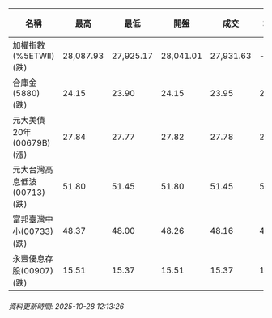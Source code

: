 | 名稱 | 最高 | 最低 | 開盤 | 成交 | 均價 | 成交金額(億) | 昨收 | 漲跌幅 | 漲跌 | 總量 | 昨量 | 振幅 |
| -------- | -------- | -------- | -------- |-------- | -------- | -------- |-------- |-------- |-------- | -------- | -------- |-------- |
|加權指數(%5ETWII) (跌)|28,087.93|27,925.17|28,041.01|27,931.63|-|4,114.58|27,993.63|0.22%|62.00|6,707,028|0|0.58%|
|合庫金(5880) (跌)|24.15|23.90|24.15|23.95|23.97|1.25|24.00|0.21%|0.05|5,228|10,828|1.04%|
|元大美債20年(00679B) (漲)|27.84|27.77|27.82|27.78|27.81|6.12|27.59|0.69%|0.19|22,016|66,329|0.25%|
|元大台灣高息低波(00713) (跌)|51.80|51.45|51.80|51.45|51.52|2.91|51.80|0.68%|0.35|5,648|9,989|0.68%|
|富邦臺灣中小(00733) (跌)|48.37|48.00|48.26|48.16|48.19|0.311|48.26|0.21%|0.10|646|1,140|0.77%|
|永豐優息存股(00907) (跌)|15.51|15.37|15.51|15.37|15.43|0.074|15.50|0.84%|0.13|478|799|0.90%|
###### 資料更新時間: 2025-10-28 12:13:26